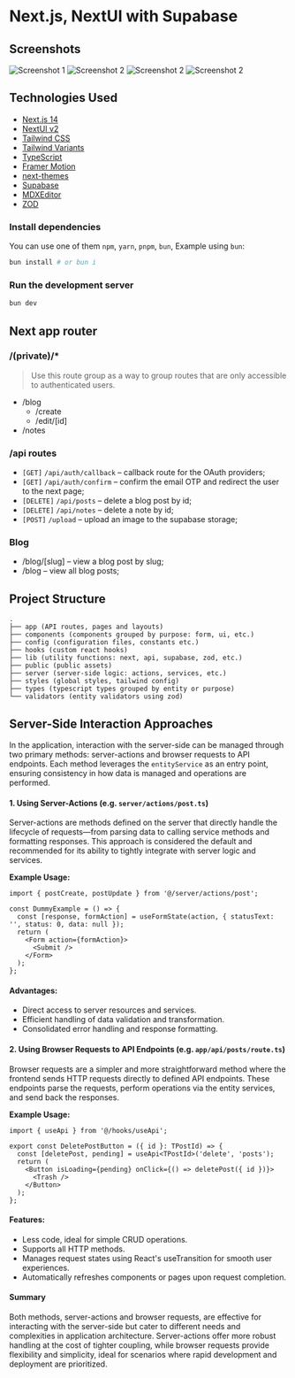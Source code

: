 # Next.js, NextUI with Supabase

## Screenshots

![Screenshot 1](screenshots/scr-login.png)
![Screenshot 2](screenshots/scr-1.png)
![Screenshot 2](screenshots/scr-2.png)
![Screenshot 2](screenshots/scr-editor.png)

## Technologies Used

- [Next.js 14](https://nextjs.org/docs/getting-started)
- [NextUI v2](https://nextui.org/)
- [Tailwind CSS](https://tailwindcss.com/)
- [Tailwind Variants](https://tailwind-variants.org)
- [TypeScript](https://www.typescriptlang.org/)
- [Framer Motion](https://www.framer.com/motion/)
- [next-themes](https://github.com/pacocoursey/next-themes)
- [Supabase](https://supabase.com/docs/reference/javascript)
- [MDXEditor](https://mdxeditor.dev/)
- [ZOD](https://zod.dev/)

### Install dependencies

You can use one of them `npm`, `yarn`, `pnpm`, `bun`, Example using `bun`:

```bash
bun install # or bun i
```

### Run the development server

```bash
bun dev
```

## Next app router

### /(private)/\*

> Use this route group as a way to group routes
> that are only accessible to authenticated users.

- /blog
  - /create
  - /edit/[id]
- /notes

### /api routes

- `[GET]` `/api/auth/callback` – callback route for the OAuth providers;
- `[GET]` `/api/auth/confirm` – confirm the email OTP and redirect the user to the next page;
- `[DELETE]` `/api/posts` – delete a blog post by id;
- `[DELETE]` `/api/notes` – delete a note by id;
- `[POST]` `/upload` – upload an image to the supabase storage;

### Blog

- /blog/[slug] – view a blog post by slug;
- /blog – view all blog posts;

## Project Structure

```
.
├── app (API routes, pages and layouts)
├── components (components grouped by purpose: form, ui, etc.)
├── config (configuration files, constants etc.)
├── hooks (custom react hooks)
├── lib (utility functions: next, api, supabase, zod, etc.)
├── public (public assets)
├── server (server-side logic: actions, services, etc.)
├── styles (global styles, tailwind config)
├── types (typescript types grouped by entity or purpose)
└── validators (entity validators using zod)

```

## Server-Side Interaction Approaches

In the application, interaction with the server-side can be managed through two primary methods: server-actions and browser requests to API
endpoints. Each method leverages the `entityService` as an entry point, ensuring consistency in how data is managed and operations are
performed.

#### 1. Using Server-Actions (e.g. `server/actions/post.ts`)

Server-actions are methods defined on the server that directly handle the lifecycle of requests—from parsing data to calling service methods
and formatting responses. This approach is considered the default and recommended for its ability to tightly integrate with server logic and
services.

**Example Usage:**

```tsx
import { postCreate, postUpdate } from '@/server/actions/post';

const DummyExample = () => {
  const [response, formAction] = useFormState(action, { statusText: '', status: 0, data: null });
  return (
    <Form action={formAction}>
      <Submit />
    </Form>
  );
};
```

#### Advantages:

- Direct access to server resources and services.
- Efficient handling of data validation and transformation.
- Consolidated error handling and response formatting.

#### 2. Using Browser Requests to API Endpoints (e.g. `app/api/posts/route.ts`)

Browser requests are a simpler and more straightforward method where the frontend sends HTTP requests directly to defined API endpoints.
These endpoints parse the requests, perform operations via the entity services, and send back the responses.

**Example Usage:**

```tsx
import { useApi } from '@/hooks/useApi';

export const DeletePostButton = ({ id }: TPostId) => {
  const [deletePost, pending] = useApi<TPostId>('delete', 'posts');
  return (
    <Button isLoading={pending} onClick={() => deletePost({ id })}>
      <Trash />
    </Button>
  );
};
```

#### Features:

- Less code, ideal for simple CRUD operations.
- Supports all HTTP methods.
- Manages request states using React's useTransition for smooth user experiences.
- Automatically refreshes components or pages upon request completion.

#### Summary

Both methods, server-actions and browser requests, are effective for interacting with the server-side but cater to different needs and
complexities in application architecture. Server-actions offer more robust handling at the cost of tighter coupling, while browser requests
provide flexibility and simplicity, ideal for scenarios where rapid development and deployment are prioritized.
